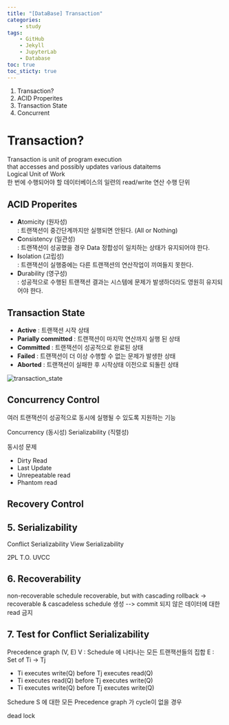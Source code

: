 ```yaml
---
title: "[DataBase] Transaction"  
categories:  
    - study
tags:  
    - GitHub  
    - Jekyll  
    - JupyterLab  
    - Database
toc: true
toc_sticty: true
---
```


1. Transaction?
1. ACID Properites
1. Transaction State  
1. Concurrent

# Transaction?

Transaction is unit of program execution  
that accesses and possibly updates various dataitems  
Logical Unit of Work  
한 번에 수행되어야 할 데이터베이스의 일련의 read/write 연산 수행 단위

## ACID Properites

- **A**tomicity (원자성)  
: 트랜잭션이 중간단계까지만 실행되면 안된다. (All or Nothing)
- **C**onsistency (일관성)  
: 트랜잭션이 성공했을 경우 Data 정합성이 일치하는 상태가 유지되어야 한다.
- **I**solation (고립성)  
: 트랜잭션이 실행중에는 다른 트랜잭션의 연산작업이 끼여들지 못한다.
- **D**urability (영구성)  
: 성공적으로 수행된 트랜잭션 결과는 시스템에 문제가 발생하더라도 영원히 유지되어야 한다.

## Transaction State  
- **Active** : 트랜잭션 시작 상태  
- **Parially committed** : 트랜잭션이 마지막 연산까지 실행 된 상태  
- **Committed** : 트랜잭션이 성공적으로 완료된 상태  
- **Failed** : 트랜잭션이 더 이상 수행할 수 없는 문제가 발생한 상태  
- **Aborted** : 트랜잭션이 실패한 후 시작상태 이전으로 되돌린 상태  

![transaction_state](https://drive.google.com/uc?id=1JNEjOvkl9k8kCX1S6KbJ_EFl4eMSIn_0)

## Concurrency Control

여러 트랜잭션이 성공적으로 동시에 실행될 수 있도록 지원하는 기능

Concurrency (동시성)
Serializability (직렬성)



동시성 문제
- Dirty Read
- Last Update
- Unrepeatable read
- Phantom read

## Recovery Control


## 5. Serializability  
Conflict Serializability
View Serializability

2PL
T.O.
UVCC

## 6. Recoverability
non-recoverable schedule
recoverable, but with cascading rollback
-> recoverable & cascadeless schedule 생성
--> commit 되지 않은 데이터에 대한 read 금지

## 7. Test for Conflict Serializability
Precedence graph (V, E)
V : Schedule 에 나타나는 모든 트랜잭션들의 집합
E : Set of Ti → Tj
- Ti executes write(Q) before Tj executes read(Q)
- Ti executes read(Q) before Tj executes write(Q)
- Ti executes write(Q) before Tj executes write(Q)

Schedure S 에 대한 모든 Precedence graph 가 cycle이 없을 경우

dead lock


